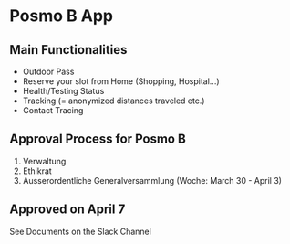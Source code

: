 # Posmo B App

## Main Functionalities
- Outdoor Pass
- Reserve your slot from Home (Shopping, Hospital...)
- Health/Testing Status
- Tracking (= anonymized distances traveled etc.)
- Contact Tracing


## Approval Process for Posmo B 
1. Verwaltung
2. Ethikrat
3. Ausserordentliche Generalversammlung (Woche: March 30 - April 3)

## Approved on April 7
See Documents on the Slack Channel


